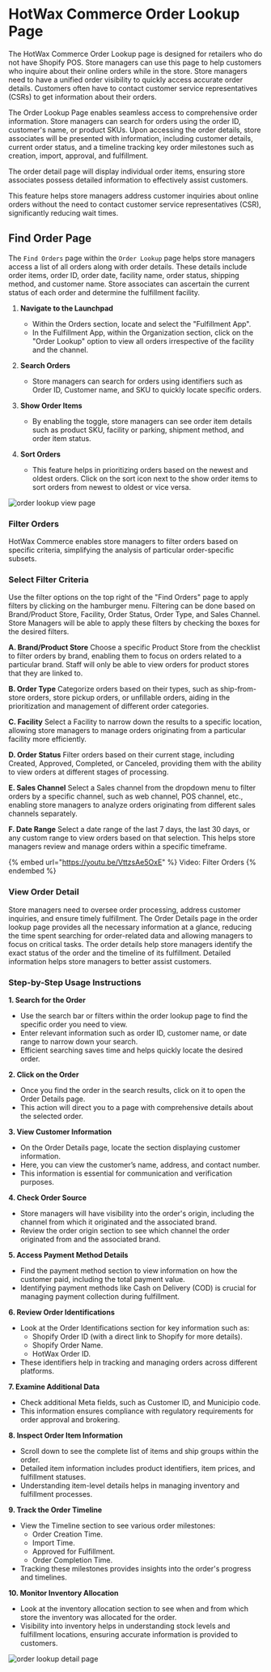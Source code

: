 # HotWax Commerce Order Lookup Page

The HotWax Commerce Order Lookup page is designed for retailers who do not have Shopify POS. Store managers can use this page to help customers who inquire about their online orders while in the store. Store managers need to have a unified order visibility to quickly access accurate order details. Customers often have to contact customer service representatives (CSRs) to get information about their orders.

The Order Lookup Page enables seamless access to comprehensive order information. Store managers can search for orders using the order ID, customer's name, or product SKUs. Upon accessing the order details, store associates will be presented with information, including customer details, current order status, and a timeline tracking key order milestones such as creation, import, approval, and fulfillment.

The order detail page will display individual order items, ensuring store associates possess detailed information to effectively assist customers.

This feature helps store managers address customer inquiries about online orders without the need to contact customer service representatives (CSR), significantly reducing wait times.

## Find Order Page

The `Find Orders` page within the `Order Lookup` page helps store managers access a list of all orders along with order details. These details include order items, order ID, order date, facility name, order status, shipping method, and customer name. Store associates can ascertain the current status of each order and determine the fulfillment facility.

1. **Navigate to the Launchpad**
   - Within the Orders section, locate and select the "Fulfillment App".
   - In the Fulfillment App, within the Organization section, click on the "Order Lookup" option to view all orders irrespective of the facility and the channel.

2. **Search Orders**
   - Store managers can search for orders using identifiers such as Order ID, Customer name, and SKU to quickly locate specific orders.

3. **Show Order Items**
   - By enabling the toggle, store managers can see order item details such as product SKU, facility or parking, shipment method, and order item status.

4. **Sort Orders**
   - This feature helps in prioritizing orders based on the newest and oldest orders. Click on the sort icon next to the show order items to sort orders from newest to oldest or vice versa.

![order lookup view page](https://github.com/swati1717/oms-documentation/assets/160713110/c8ef90ec-504e-46c3-b755-753076c780ad)

### Filter Orders

HotWax Commerce enables store managers to filter orders based on specific criteria, simplifying the analysis of particular order-specific subsets.

### Select Filter Criteria

Use the filter options on the top right of the "Find Orders" page to apply filters by clicking on the hamburger menu. Filtering can be done based on Brand/Product Store, Facility, Order Status, Order Type, and Sales Channel. Store Managers will be able to apply these filters by checking the boxes for the desired filters.

**A. Brand/Product Store**
Choose a specific Product Store from the checklist to filter orders by brand, enabling them to focus on orders related to a particular brand. Staff will only be able to view orders for product stores that they are linked to.

**B. Order Type**
Categorize orders based on their types, such as ship-from-store orders, store pickup orders, or unfillable orders, aiding in the prioritization and management of different order categories.

**C. Facility**
Select a Facility to narrow down the results to a specific location, allowing store managers to manage orders originating from a particular facility more efficiently.

**D. Order Status**
Filter orders based on their current stage, including Created, Approved, Completed, or Canceled, providing them with the ability to view orders at different stages of processing.

**E. Sales Channel**
Select a Sales channel from the dropdown menu to filter orders by a specific channel, such as web channel, POS channel, etc., enabling store managers to analyze orders originating from different sales channels separately.

**F. Date Range**
Select a date range of the last 7 days, the last 30 days, or any custom range to view orders based on that selection. This helps store managers review and manage orders within a specific timeframe.

{% embed url="https://youtu.be/VttzsAe5OxE" %} Video: Filter Orders {% endembed %}

### View Order Detail

Store managers need to oversee order processing, address customer inquiries, and ensure timely fulfillment. The Order Details page in the order lookup page provides all the necessary information at a glance, reducing the time spent searching for order-related data and allowing managers to focus on critical tasks. The order details help store managers identify the exact status of the order and the timeline of its fulfillment. Detailed information helps store managers to better assist customers.

### Step-by-Step Usage Instructions

**1. Search for the Order**
- Use the search bar or filters within the order lookup page to find the specific order you need to view.
- Enter relevant information such as order ID, customer name, or date range to narrow down your search.
- Efficient searching saves time and helps quickly locate the desired order.

**2. Click on the Order**
- Once you find the order in the search results, click on it to open the Order Details page.
- This action will direct you to a page with comprehensive details about the selected order.

**3. View Customer Information**
- On the Order Details page, locate the section displaying customer information.
- Here, you can view the customer’s name, address, and contact number.
- This information is essential for communication and verification purposes.

**4. Check Order Source**
- Store managers will have visibility into the order's origin, including the channel from which it originated and the associated brand.
- Review the order origin section to see which channel the order originated from and the associated brand.

**5. Access Payment Method Details**
- Find the payment method section to view information on how the customer paid, including the total payment value.
- Identifying payment methods like Cash on Delivery (COD) is crucial for managing payment collection during fulfillment.

**6. Review Order Identifications**
- Look at the Order Identifications section for key information such as:
  - Shopify Order ID (with a direct link to Shopify for more details).
  - Shopify Order Name.
  - HotWax Order ID.
- These identifiers help in tracking and managing orders across different platforms.

**7. Examine Additional Data**
- Check additional Meta fields, such as Customer ID, and Municipio code.
- This information ensures compliance with regulatory requirements for order approval and brokering.

**8. Inspect Order Item Information**
- Scroll down to see the complete list of items and ship groups within the order.
- Detailed item information includes product identifiers, item prices, and fulfillment statuses.
- Understanding item-level details helps in managing inventory and fulfillment processes.

**9. Track the Order Timeline**
- View the Timeline section to see various order milestones:
  - Order Creation Time.
  - Import Time.
  - Approved for Fulfillment.
  - Order Completion Time.
- Tracking these milestones provides insights into the order's progress and timelines.

**10. Monitor Inventory Allocation**
- Look at the inventory allocation section to see when and from which store the inventory was allocated for the order.
- Visibility into inventory helps in understanding stock levels and fulfillment locations, ensuring accurate information is provided to customers.

![order lookup detail page](https://github.com/swati1717/oms-documentation/assets/160713110/1d1645aa-e29b-41fb-9342-caa444b965a2)
